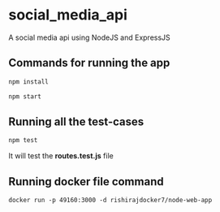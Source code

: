 # social_media_api
A social media api using NodeJS and ExpressJS 

## Commands for running the app
```markdown
npm install
```
```markdown
npm start
```
 
## Running all the test-cases
```markdown
npm test
```
<p>It will test the <b>routes.test.js</b> file </p>

## Running docker file command
```markdown
docker run -p 49160:3000 -d rishirajdocker7/node-web-app
```
